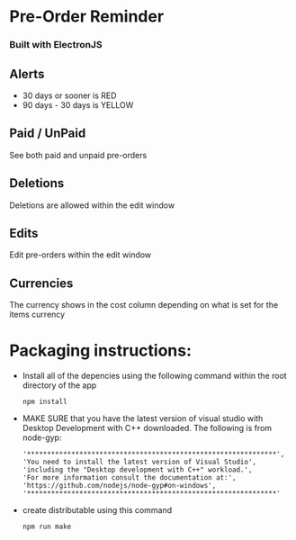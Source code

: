 # Pre-Order Reminder

### Built with ElectronJS

## Alerts

- 30 days or sooner is RED
- 90 days - 30 days is YELLOW

## Paid / UnPaid

See both paid and unpaid pre-orders

## Deletions

Deletions are allowed within the edit window

## Edits

Edit pre-orders within the edit window

## Currencies

The currency shows in the cost column depending on what is set for the items currency


# Packaging instructions:

- Install all of the depencies using the following command within the root directory of the app

      npm install



- MAKE SURE that you have the latest version of visual studio with Desktop Development with C++ downloaded. The following is from node-gyp:

      '**************************************************************',
      'You need to install the latest version of Visual Studio',
      'including the "Desktop development with C++" workload.',
      'For more information consult the documentation at:',
      'https://github.com/nodejs/node-gyp#on-windows',
      '**************************************************************'



- create distributable using this command

      npm run make